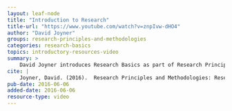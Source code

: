 ```yaml
---
layout: leaf-node
title: "Introduction to Research"
title-url: "https://www.youtube.com/watch?v=znpIvw-dHO4"
author: "David Joyner"
groups: research-principles-and-methodologies
categories: research-basics
topics: introductory-resources-video
summary: >
    David Joyner introduces Research Basics as part of Research Principles and Methodologies.
cite: |
    Joyner, David. (2016).  Research Principles and Methodologies: Research Basics Introductory Video. Udacity.  June 6, 2016.
pub-date: 2016-06-06
added-date: 2016-06-06
resource-type: video
---
```


